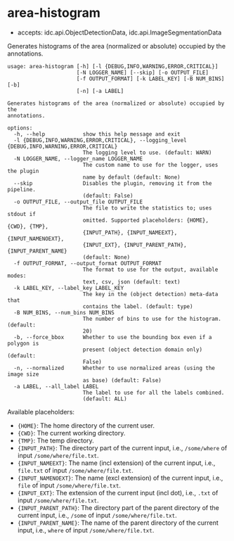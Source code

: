 # area-histogram

* accepts: idc.api.ObjectDetectionData, idc.api.ImageSegmentationData

Generates histograms of the area (normalized or absolute) occupied by the annotations.

```
usage: area-histogram [-h] [-l {DEBUG,INFO,WARNING,ERROR,CRITICAL}]
                      [-N LOGGER_NAME] [--skip] [-o OUTPUT_FILE]
                      [-f OUTPUT_FORMAT] [-k LABEL_KEY] [-B NUM_BINS] [-b]
                      [-n] [-a LABEL]

Generates histograms of the area (normalized or absolute) occupied by the
annotations.

options:
  -h, --help            show this help message and exit
  -l {DEBUG,INFO,WARNING,ERROR,CRITICAL}, --logging_level {DEBUG,INFO,WARNING,ERROR,CRITICAL}
                        The logging level to use. (default: WARN)
  -N LOGGER_NAME, --logger_name LOGGER_NAME
                        The custom name to use for the logger, uses the plugin
                        name by default (default: None)
  --skip                Disables the plugin, removing it from the pipeline.
                        (default: False)
  -o OUTPUT_FILE, --output_file OUTPUT_FILE
                        The file to write the statistics to; uses stdout if
                        omitted. Supported placeholders: {HOME}, {CWD}, {TMP},
                        {INPUT_PATH}, {INPUT_NAMEEXT}, {INPUT_NAMENOEXT},
                        {INPUT_EXT}, {INPUT_PARENT_PATH}, {INPUT_PARENT_NAME}
                        (default: None)
  -f OUTPUT_FORMAT, --output_format OUTPUT_FORMAT
                        The format to use for the output, available modes:
                        text, csv, json (default: text)
  -k LABEL_KEY, --label_key LABEL_KEY
                        The key in the (object detection) meta-data that
                        contains the label. (default: type)
  -B NUM_BINS, --num_bins NUM_BINS
                        The number of bins to use for the histogram. (default:
                        20)
  -b, --force_bbox      Whether to use the bounding box even if a polygon is
                        present (object detection domain only) (default:
                        False)
  -n, --normalized      Whether to use normalized areas (using the image size
                        as base) (default: False)
  -a LABEL, --all_label LABEL
                        The label to use for all the labels combined.
                        (default: ALL)
```

Available placeholders:

* `{HOME}`: The home directory of the current user.
* `{CWD}`: The current working directory.
* `{TMP}`: The temp directory.
* `{INPUT_PATH}`: The directory part of the current input, i.e., `/some/where` of input `/some/where/file.txt`.
* `{INPUT_NAMEEXT}`: The name (incl extension) of the current input, i.e., `file.txt` of input `/some/where/file.txt`.
* `{INPUT_NAMENOEXT}`: The name (excl extension) of the current input, i.e., `file` of input `/some/where/file.txt`.
* `{INPUT_EXT}`: The extension of the current input (incl dot), i.e., `.txt` of input `/some/where/file.txt`.
* `{INPUT_PARENT_PATH}`: The directory part of the parent directory of the current input, i.e., `/some` of input `/some/where/file.txt`.
* `{INPUT_PARENT_NAME}`: The name of the parent directory of the current input, i.e., `where` of input `/some/where/file.txt`.
